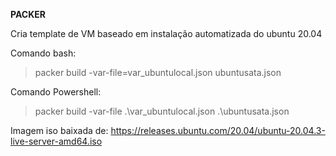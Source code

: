 **PACKER**

Cria template de VM baseado em instalação automatizada do ubuntu 20.04

Comando bash:
> packer build -var-file=var_ubuntulocal.json ubuntusata.json

Comando Powershell:
> packer build -var-file .\var_ubuntulocal.json .\ubuntusata.json


Imagem iso baixada de: https://releases.ubuntu.com/20.04/ubuntu-20.04.3-live-server-amd64.iso
